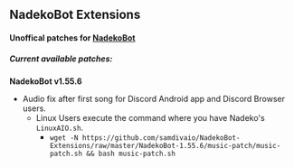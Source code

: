 ## NadekoBot Extensions

#### Unoffical patches for [NadekoBot](https://github.com/Kwoth/NadekoBot)

##### Current available patches:

**NadekoBot v1.55.6**
- Audio fix after first song for Discord Android app and Discord Browser users.
	- Linux Users execute the command where you have Nadeko's `LinuxAIO.sh`.
		- `wget -N https://github.com/samdivaio/NadekoBot-Extensions/raw/master/NadekoBot-1.55.6/music-patch/music-patch.sh && bash music-patch.sh`
		
